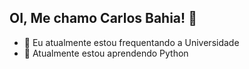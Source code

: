 ## OI, Me chamo Carlos Bahia! 👾
- 🔭 Eu atualmente estou frequentando a Universidade
- 🌱 Atualmente estou aprendendo Python
